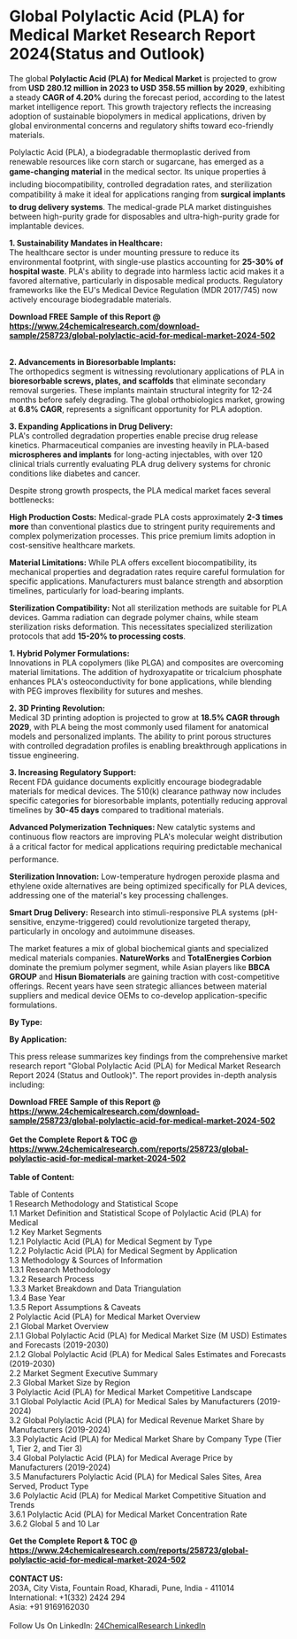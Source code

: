 <h1>Global Polylactic Acid (PLA) for Medical Market Research Report 2024(Status and Outlook)</h1><p>The global <strong>Polylactic Acid (PLA) for Medical Market</strong> is projected to grow from <strong>USD 280.12 million in 2023 to USD 358.55 million by 2029</strong>, exhibiting a steady <strong>CAGR of 4.20%</strong> during the forecast period, according to the latest market intelligence report. This growth trajectory reflects the increasing adoption of sustainable biopolymers in medical applications, driven by global environmental concerns and regulatory shifts toward eco-friendly materials.</p><p>Polylactic Acid (PLA), a biodegradable thermoplastic derived from renewable resources like corn starch or sugarcane, has emerged as a <strong>game-changing material</strong> in the medical sector. Its unique properties â including biocompatibility, controlled degradation rates, and sterilization compatibility â make it ideal for applications ranging from <strong>surgical implants to drug delivery systems</strong>. The medical-grade PLA market distinguishes between high-purity grade for disposables and ultra-high-purity grade for implantable devices.</p><p><strong>1. Sustainability Mandates in Healthcare:</strong><br>
The healthcare sector is under mounting pressure to reduce its environmental footprint, with single-use plastics accounting for <strong>25-30% of hospital waste</strong>. PLA's ability to degrade into harmless lactic acid makes it a favored alternative, particularly in disposable medical products. Regulatory frameworks like the EU's Medical Device Regulation (MDR 2017/745) now actively encourage biodegradable materials.</p><div><b>Download FREE Sample of this Report @ 
            <a href="https://www.24chemicalresearch.com/download-sample/258723/global-polylactic-acid-for-medical-market-2024-502">
            https://www.24chemicalresearch.com/download-sample/258723/global-polylactic-acid-for-medical-market-2024-502</a></b></div><br><p><strong>2. Advancements in Bioresorbable Implants:</strong><br>
The orthopedics segment is witnessing revolutionary applications of PLA in <strong>bioresorbable screws, plates, and scaffolds</strong> that eliminate secondary removal surgeries. These implants maintain structural integrity for 12-24 months before safely degrading. The global orthobiologics market, growing at <strong>6.8% CAGR</strong>, represents a significant opportunity for PLA adoption.</p><p><strong>3. Expanding Applications in Drug Delivery:</strong><br>
PLA's controlled degradation properties enable precise drug release kinetics. Pharmaceutical companies are investing heavily in PLA-based <strong>microspheres and implants</strong> for long-acting injectables, with over 120 clinical trials currently evaluating PLA drug delivery systems for chronic conditions like diabetes and cancer.</p><p>Despite strong growth prospects, the PLA medical market faces several bottlenecks:</p><p><strong>High Production Costs:</strong> Medical-grade PLA costs approximately <strong>2-3 times more</strong> than conventional plastics due to stringent purity requirements and complex polymerization processes. This price premium limits adoption in cost-sensitive healthcare markets.</p><p><strong>Material Limitations:</strong> While PLA offers excellent biocompatibility, its mechanical properties and degradation rates require careful formulation for specific applications. Manufacturers must balance strength and absorption timelines, particularly for load-bearing implants.</p><p><strong>Sterilization Compatibility:</strong> Not all sterilization methods are suitable for PLA devices. Gamma radiation can degrade polymer chains, while steam sterilization risks deformation. This necessitates specialized sterilization protocols that add <strong>15-20% to processing costs</strong>.</p><p><strong>1. Hybrid Polymer Formulations:</strong><br>
Innovations in PLA copolymers (like PLGA) and composites are overcoming material limitations. The addition of hydroxyapatite or tricalcium phosphate enhances PLA's osteoconductivity for bone applications, while blending with PEG improves flexibility for sutures and meshes.</p><p><strong>2. 3D Printing Revolution:</strong><br>
Medical 3D printing adoption is projected to grow at <strong>18.5% CAGR through 2029</strong>, with PLA being the most commonly used filament for anatomical models and personalized implants. The ability to print porous structures with controlled degradation profiles is enabling breakthrough applications in tissue engineering.</p><p><strong>3. Increasing Regulatory Support:</strong><br>
Recent FDA guidance documents explicitly encourage biodegradable materials for medical devices. The 510(k) clearance pathway now includes specific categories for bioresorbable implants, potentially reducing approval timelines by <strong>30-45 days</strong> compared to traditional materials.</p><p><strong>Advanced Polymerization Techniques:</strong> New catalytic systems and continuous flow reactors are improving PLA's molecular weight distribution â a critical factor for medical applications requiring predictable mechanical performance.</p><p><strong>Sterilization Innovation:</strong> Low-temperature hydrogen peroxide plasma and ethylene oxide alternatives are being optimized specifically for PLA devices, addressing one of the material's key processing challenges.</p><p><strong>Smart Drug Delivery:</strong> Research into stimuli-responsive PLA systems (pH-sensitive, enzyme-triggered) could revolutionize targeted therapy, particularly in oncology and autoimmune diseases.</p><p>The market features a mix of global biochemical giants and specialized medical materials companies. <strong>NatureWorks</strong> and <strong>TotalEnergies Corbion</strong> dominate the premium polymer segment, while Asian players like <strong>BBCA GROUP</strong> and <strong>Hisun Biomaterials</strong> are gaining traction with cost-competitive offerings. Recent years have seen strategic alliances between material suppliers and medical device OEMs to co-develop application-specific formulations.</p><p><strong>By Type:</strong></p><p><strong>By Application:</strong></p><p>This press release summarizes key findings from the comprehensive market research report "Global Polylactic Acid (PLA) for Medical Market Research Report 2024 (Status and Outlook)". The report provides in-depth analysis including:</p><div><b>Download FREE Sample of this Report @ 
            <a href="https://www.24chemicalresearch.com/download-sample/258723/global-polylactic-acid-for-medical-market-2024-502">
            https://www.24chemicalresearch.com/download-sample/258723/global-polylactic-acid-for-medical-market-2024-502</a></b></div><br><div><b>Get the Complete Report & TOC @ 
            <a href="https://www.24chemicalresearch.com/reports/258723/global-polylactic-acid-for-medical-market-2024-502">
            https://www.24chemicalresearch.com/reports/258723/global-polylactic-acid-for-medical-market-2024-502</a></b></div><br>
            <b>Table of Content:</b><p>Table of Contents<br />
1 Research Methodology and Statistical Scope<br />
1.1 Market Definition and Statistical Scope of Polylactic Acid (PLA) for Medical<br />
1.2 Key Market Segments<br />
1.2.1 Polylactic Acid (PLA) for Medical Segment by Type<br />
1.2.2 Polylactic Acid (PLA) for Medical Segment by Application<br />
1.3 Methodology & Sources of Information<br />
1.3.1 Research Methodology<br />
1.3.2 Research Process<br />
1.3.3 Market Breakdown and Data Triangulation<br />
1.3.4 Base Year<br />
1.3.5 Report Assumptions & Caveats<br />
2 Polylactic Acid (PLA) for Medical Market Overview<br />
2.1 Global Market Overview<br />
2.1.1 Global Polylactic Acid (PLA) for Medical Market Size (M USD) Estimates and Forecasts (2019-2030)<br />
2.1.2 Global Polylactic Acid (PLA) for Medical Sales Estimates and Forecasts (2019-2030)<br />
2.2 Market Segment Executive Summary<br />
2.3 Global Market Size by Region<br />
3 Polylactic Acid (PLA) for Medical Market Competitive Landscape<br />
3.1 Global Polylactic Acid (PLA) for Medical Sales by Manufacturers (2019-2024)<br />
3.2 Global Polylactic Acid (PLA) for Medical Revenue Market Share by Manufacturers (2019-2024)<br />
3.3 Polylactic Acid (PLA) for Medical Market Share by Company Type (Tier 1, Tier 2, and Tier 3)<br />
3.4 Global Polylactic Acid (PLA) for Medical Average Price by Manufacturers (2019-2024)<br />
3.5 Manufacturers Polylactic Acid (PLA) for Medical Sales Sites, Area Served, Product Type<br />
3.6 Polylactic Acid (PLA) for Medical Market Competitive Situation and Trends<br />
3.6.1 Polylactic Acid (PLA) for Medical Market Concentration Rate<br />
3.6.2 Global 5 and 10 Lar</p><div><b>Get the Complete Report & TOC @ 
            <a href="https://www.24chemicalresearch.com/reports/258723/global-polylactic-acid-for-medical-market-2024-502">
            https://www.24chemicalresearch.com/reports/258723/global-polylactic-acid-for-medical-market-2024-502</a></b></div><br><b>CONTACT US:</b><br>
            203A, City Vista, Fountain Road, Kharadi, Pune, India - 411014<br>
            International: +1(332) 2424 294<br>
            Asia: +91 9169162030 <br><br>
            Follow Us On LinkedIn: <a href="https://www.linkedin.com/company/24chemicalresearch/">24ChemicalResearch LinkedIn</a>